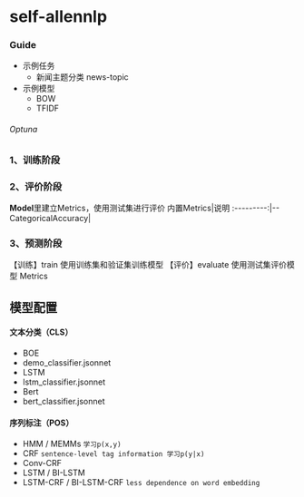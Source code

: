 # self-allennlp

### Guide
* 示例任务
    * 新闻主题分类 news-topic
* 示例模型
    * BOW
    * TFIDF
    
###### Optuna

### 1、训练阶段

### 2、评价阶段
**Model**里建立Metrics，使用测试集进行评价
内置Metrics|说明
:---------:|--
CategoricalAccuracy| 
### 3、预测阶段

【训练】train   使用训练集和验证集训练模型
【评价】evaluate   使用测试集评价模型    Metrics



## 模型配置
#### 文本分类（CLS）
* BOE
 * demo_classifier.jsonnet
* LSTM
 * lstm_classifier.jsonnet
* Bert
 * bert_classifier.jsonnet

#### 序列标注（POS）
* HMM / MEMMs   `学习p(x,y)`
* CRF      `sentence-level tag information 学习p(y|x)`
* Conv-CRF
* LSTM / BI-LSTM
* LSTM-CRF / BI-LSTM-CRF `less dependence on word embedding`